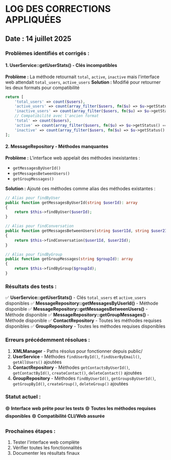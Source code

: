# LOG DES CORRECTIONS APPLIQUÉES

## Date : 14 juillet 2025

### Problèmes identifiés et corrigés :

#### 1. UserService::getUserStats() - Clés incompatibles
**Problème :** La méthode retournait `total`, `active`, `inactive` mais l'interface web attendait `total_users`, `active_users`
**Solution :** Modifié pour retourner les deux formats pour compatibilité

```php
return [
    'total_users' => count($users),
    'active_users' => count(array_filter($users, fn($u) => $u->getStatus() === 'active')),
    'inactive_users' => count(array_filter($users, fn($u) => $u->getStatus() !== 'active')),
    // Compatibilité avec l'ancien format
    'total' => count($users),
    'active' => count(array_filter($users, fn($u) => $u->getStatus() === 'active')),
    'inactive' => count(array_filter($users, fn($u) => $u->getStatus() !== 'active'))
];
```

#### 2. MessageRepository - Méthodes manquantes
**Problème :** L'interface web appelait des méthodes inexistantes :
- `getMessagesByUserId()`
- `getMessagesBetweenUsers()`
- `getGroupMessages()`

**Solution :** Ajouté ces méthodes comme alias des méthodes existantes :

```php
// Alias pour findByUser
public function getMessagesByUserId(string $userId): array
{
    return $this->findByUser($userId);
}

// Alias pour findConversation
public function getMessagesBetweenUsers(string $user1Id, string $user2Id): array
{
    return $this->findConversation($user1Id, $user2Id);
}

// Alias pour findByGroup
public function getGroupMessages(string $groupId): array
{
    return $this->findByGroup($groupId);
}
```

### Résultats des tests :

✅ **UserService::getUserStats()** - Clés `total_users` et `active_users` disponibles
✅ **MessageRepository::getMessagesByUserId()** - Méthode disponible
✅ **MessageRepository::getMessagesBetweenUsers()** - Méthode disponible
✅ **MessageRepository::getGroupMessages()** - Méthode disponible
✅ **ContactRepository** - Toutes les méthodes requises disponibles
✅ **GroupRepository** - Toutes les méthodes requises disponibles

### Erreurs précédemment résolues :

1. **XMLManager** - Paths résolus pour fonctionner depuis public/
2. **UserService** - Méthodes `findUserById()`, `findUserByEmail()`, `getAllUsers()` ajoutées
3. **ContactRepository** - Méthodes `getContactsByUserId()`, `getContactById()`, `createContact()`, `deleteContact()` ajoutées
4. **GroupRepository** - Méthodes `findByUserId()`, `getGroupsByUserId()`, `getGroupById()`, `createGroup()`, `deleteGroup()` ajoutées

### Statut actuel :
🟢 **Interface web prête pour les tests**
🟢 **Toutes les méthodes requises disponibles**
🟢 **Compatibilité CLI/Web assurée**

### Prochaines étapes :
1. Tester l'interface web complète
2. Vérifier toutes les fonctionnalités
3. Documenter les résultats finaux 
